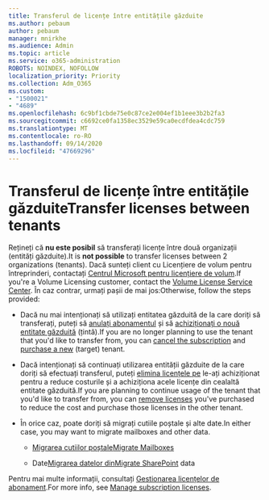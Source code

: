 ```yaml
---
title: Transferul de licențe între entitățile găzduite
ms.author: pebaum
author: pebaum
manager: mnirkhe
ms.audience: Admin
ms.topic: article
ms.service: o365-administration
ROBOTS: NOINDEX, NOFOLLOW
localization_priority: Priority
ms.collection: Adm_O365
ms.custom:
- "1500021"
- "4689"
ms.openlocfilehash: 6c9bf1cbde75e0c87ce2e004ef1b1eee3b2b2fa3
ms.sourcegitcommit: c6692ce0fa1358ec3529e59ca0ecdfdea4cdc759
ms.translationtype: MT
ms.contentlocale: ro-RO
ms.lasthandoff: 09/14/2020
ms.locfileid: "47669296"
---
```

# <a name="transfer-licenses-between-tenants"></a><span data-ttu-id="2b1d0-102">Transferul de licențe între entitățile găzduite</span><span class="sxs-lookup"><span data-stu-id="2b1d0-102">Transfer licenses between tenants</span></span>

<span data-ttu-id="2b1d0-103">Rețineți că **nu este posibil** să transferați licențe între două organizații (entități găzduite).</span><span class="sxs-lookup"><span data-stu-id="2b1d0-103">It is **not possible** to transfer licenses between 2 organizations (tenants).</span></span> <span data-ttu-id="2b1d0-104">Dacă sunteți client cu Licențiere de volum pentru întreprinderi, contactați [Centrul Microsoft pentru licențiere de volum](https://support.microsoft.com/help/4471406/how-to-contact-the-microsoft-volume-licensing-service-center).</span><span class="sxs-lookup"><span data-stu-id="2b1d0-104">If you're a Volume Licensing customer, contact the [Volume License Service Center](https://support.microsoft.com/help/4471406/how-to-contact-the-microsoft-volume-licensing-service-center).</span></span> <span data-ttu-id="2b1d0-105">În caz contrar, urmați pașii de mai jos:</span><span class="sxs-lookup"><span data-stu-id="2b1d0-105">Otherwise, follow the steps provided:</span></span> 

- <span data-ttu-id="2b1d0-106">Dacă nu mai intenționați să utilizați entitatea găzduită de la care doriți să transferați, puteți să [anulați abonamentul](https://admin.microsoft.com/Adminportal/Home?source=applauncher#/subscriptions) și să [achiziționați o nouă entitate găzduită](https://products.office.com/compare-all-microsoft-office-products-b?rtc=1&activetab=tab:primaryr2) (țintă).</span><span class="sxs-lookup"><span data-stu-id="2b1d0-106">If you are no longer planning to use the tenant that you'd like to transfer from, you can [cancel the subscription](https://admin.microsoft.com/Adminportal/Home?source=applauncher#/subscriptions) and [purchase a new](https://products.office.com/compare-all-microsoft-office-products-b?rtc=1&activetab=tab:primaryr2) (target) tenant.</span></span>

- <span data-ttu-id="2b1d0-107">Dacă intenționați să continuați utilizarea entității găzduite de la care doriți să efectuați transferul, puteți [elimina licențele pe](https://docs.microsoft.com/microsoft-365/commerce/licenses/buy-licenses?view=o365-worldwide) le-ați achiziționat pentru a reduce costurile și a achiziționa acele licențe din cealaltă entitate găzduită.</span><span class="sxs-lookup"><span data-stu-id="2b1d0-107">If you are planning to continue usage of the tenant that you'd like to transfer from, you can [remove licenses](https://docs.microsoft.com/microsoft-365/commerce/licenses/buy-licenses?view=o365-worldwide) you've purchased to reduce the cost and purchase those licenses in the other tenant.</span></span>

- <span data-ttu-id="2b1d0-108">În orice caz, poate doriți să migrați cutiile poștale și alte date.</span><span class="sxs-lookup"><span data-stu-id="2b1d0-108">In either case, you may want to migrate mailboxes and other data.</span></span>

    - [<span data-ttu-id="2b1d0-109">Migrarea cutiilor poștale</span><span class="sxs-lookup"><span data-stu-id="2b1d0-109">Migrate Mailboxes</span></span>](https://docs.microsoft.com/Exchange/mailbox-migration/migrate-mailboxes-across-tenants)

    - <span data-ttu-id="2b1d0-110">Date[Migrarea datelor din](https://aka.ms/modernSpoAdminCenter/CloudContentMigrations)</span><span class="sxs-lookup"><span data-stu-id="2b1d0-110">[Migrate SharePoint](https://aka.ms/modernSpoAdminCenter/CloudContentMigrations) data</span></span>

<span data-ttu-id="2b1d0-111">Pentru mai multe informații, consultați [Gestionarea licențelor de abonament](https://docs.microsoft.com/microsoft-365/commerce/licenses/buy-licenses?view=o365-worldwide).</span><span class="sxs-lookup"><span data-stu-id="2b1d0-111">For more info, see [Manage subscription licenses](https://docs.microsoft.com/microsoft-365/commerce/licenses/buy-licenses?view=o365-worldwide).</span></span>
